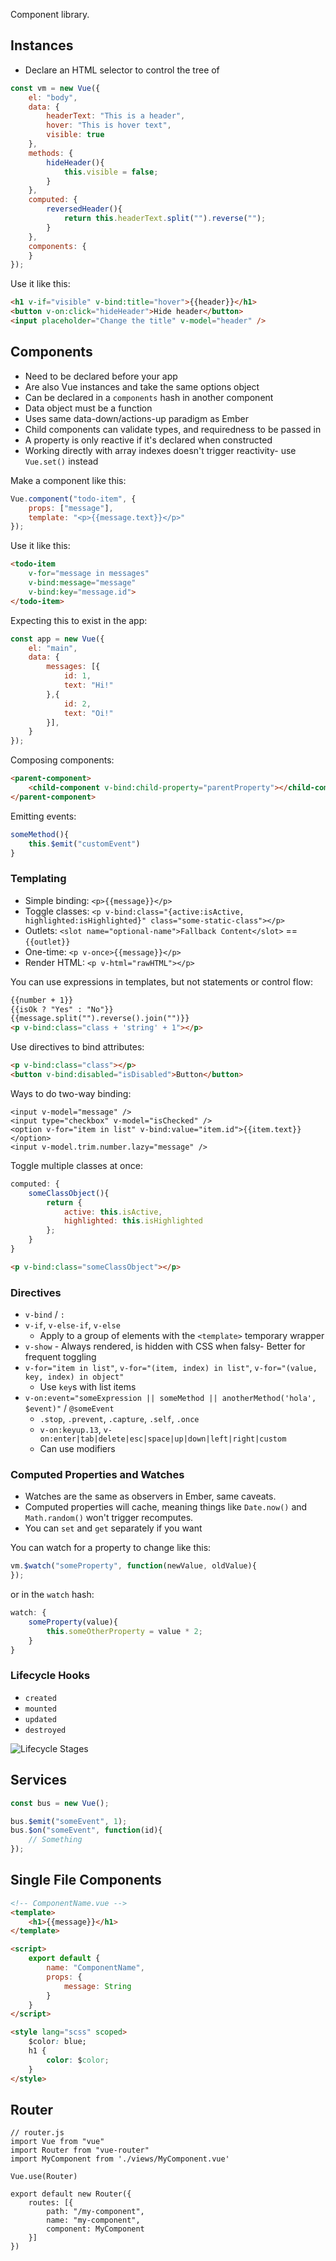 Component library.

## Instances

* Declare an HTML selector to control the tree of

```js
const vm = new Vue({
    el: "body",
    data: {
        headerText: "This is a header",
        hover: "This is hover text",
        visible: true
    },
    methods: {
        hideHeader(){
            this.visible = false;
        }
    },
    computed: {
        reversedHeader(){
            return this.headerText.split("").reverse("");
        }
    },
    components: {
    }
});
```

Use it like this:

```html
<h1 v-if="visible" v-bind:title="hover">{{header}}</h1>
<button v-on:click="hideHeader">Hide header</button>
<input placeholder="Change the title" v-model="header" />
```

## Components

* Need to be declared before your app
* Are also Vue instances and take the same options object
* Can be declared in a `components` hash in another component
* Data object must be a function
* Uses same data-down/actions-up paradigm as Ember
* Child components can validate types, and requiredness to be passed in
* A property is only reactive if it's declared when constructed
* Working directly with array indexes doesn't trigger reactivity- use `Vue.set()` instead

Make a component like this:

```js
Vue.component("todo-item", {
    props: ["message"],
    template: "<p>{{message.text}}</p>"
});
```

Use it like this:

```html
<todo-item
    v-for="message in messages"
    v-bind:message="message"
    v-bind:key="message.id">
</todo-item>
```

Expecting this to exist in the app:

```js
const app = new Vue({
    el: "main",
    data: {
        messages: [{
            id: 1,
            text: "Hi!"
        },{
            id: 2,
            text: "Oi!"
        }],
    }
});
```

Composing components:

```html
<parent-component>
    <child-component v-bind:child-property="parentProperty"></child-component>
</parent-component>
```

Emitting events:

```js
someMethod(){
    this.$emit("customEvent")
}
```

### Templating

* Simple binding: `<p>{{message}}</p>`
* Toggle classes: `<p v-bind:class="{active:isActive, highlighted:isHighlighted}" class="some-static-class"></p>`
* Outlets: `<slot name="optional-name">Fallback Content</slot>` == `{{outlet}}`
* One-time: `<p v-once>{{message}}</p>`
* Render HTML: `<p v-html="rawHTML"></p>`

You can use expressions in templates, but not statements or control flow:

```html
{{number + 1}}
{{isOk ? "Yes" : "No"}}
{{message.split("").reverse().join("")}}
<p v-bind:class="class + 'string' + 1"></p>
```

Use directives to bind attributes:

```html
<p v-bind:class="class"></p>
<button v-bind:disabled="isDisabled">Button</button>
```

Ways to do two-way binding:

```
<input v-model="message" />
<input type="checkbox" v-model="isChecked" />
<option v-for="item in list" v-bind:value="item.id">{{item.text}}</option>
<input v-model.trim.number.lazy="message" />
```

Toggle multiple classes at once:

```js
computed: {
    someClassObject(){
        return {
            active: this.isActive,
            highlighted: this.isHighlighted
        };
    }
}
```

```html
<p v-bind:class="someClassObject"></p>
```

### Directives

* `v-bind` / `:`
* `v-if`, `v-else-if`, `v-else`
    * Apply to a group of elements with the `<template>` temporary wrapper
* `v-show` - Always rendered, is hidden with CSS when falsy- Better for frequent toggling
* `v-for="item in list"`, `v-for="(item, index) in list"`, `v-for="(value, key, index) in object"`
    * Use `key`s with list items
* `v-on:event="someExpression || someMethod || anotherMethod('hola', $event)"` / `@someEvent`
    * `.stop`, `.prevent`, `.capture`, `.self`, `.once`
    * `v-on:keyup.13`, `v-on:enter|tab|delete|esc|space|up|down|left|right|custom`
    * Can use modifiers

### Computed Properties and Watches

* Watches are the same as observers in Ember, same caveats.
* Computed properties will cache, meaning things like `Date.now()` and `Math.random()` won't trigger recomputes.
* You can `set` and `get` separately if you want

You can watch for a property to change like this:

```js
vm.$watch("someProperty", function(newValue, oldValue){
});
```

or in the `watch` hash:

```js
watch: {
    someProperty(value){
        this.someOtherProperty = value * 2;
    }
}
```

### Lifecycle Hooks

* `created`
* `mounted`
* `updated`
* `destroyed`

![Lifecycle Stages](https://vuejs.org/images/lifecycle.png?_sw-precache=6f2c97f045ba988851b02056c01c8d62)

## Services

```js
const bus = new Vue();

bus.$emit("someEvent", 1);
bus.$on("someEvent", function(id){
    // Something
});
```

## Single File Components

```html
<!-- ComponentName.vue -->
<template>
    <h1>{{message}}</h1>
</template>

<script>
    export default {
        name: "ComponentName",
        props: {
            message: String
        }
    }
</script>

<style lang="scss" scoped>
    $color: blue;
    h1 {
        color: $color;
    }
</style>
```

## Router

```
// router.js
import Vue from "vue"
import Router from "vue-router"
import MyComponent from './views/MyComponent.vue'

Vue.use(Router)

export default new Router({
    routes: [{
        path: "/my-component",
        name: "my-component",
        component: MyComponent
    }]
})
```
